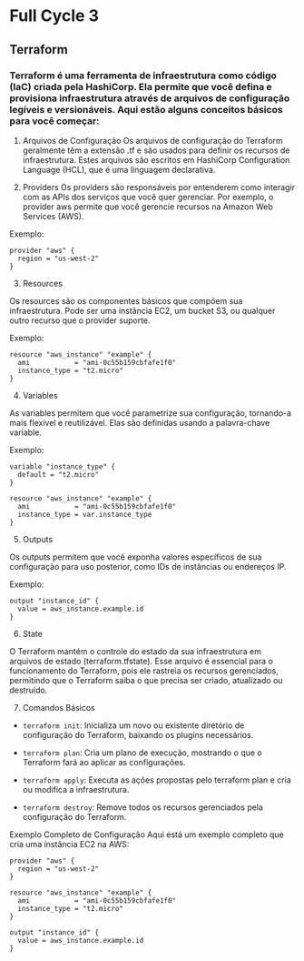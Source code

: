 # Full Cycle 3

## Terraform

### Terraform é uma ferramenta de infraestrutura como código (IaC) criada pela HashiCorp. Ela permite que você defina e provisiona infraestrutura através de arquivos de configuração legíveis e versionáveis. Aqui estão alguns conceitos básicos para você começar:

1. Arquivos de Configuração
   Os arquivos de configuração do Terraform geralmente têm a extensão .tf e são usados para definir os recursos de infraestrutura. Estes arquivos são escritos em HashiCorp Configuration Language (HCL), que é uma linguagem declarativa.

2. Providers
   Os providers são responsáveis por entenderem como interagir com as APIs dos serviços que você quer gerenciar. Por exemplo, o provider aws permite que você gerencie recursos na Amazon Web Services (AWS).

Exemplo:

```hcl
provider "aws" {
  region = "us-west-2"
}
```

3. Resources

Os resources são os componentes básicos que compõem sua infraestrutura. Pode ser uma instância EC2, um bucket S3, ou qualquer outro recurso que o provider suporte.

Exemplo:

```hcl
resource "aws_instance" "example" {
  ami           = "ami-0c55b159cbfafe1f0"
  instance_type = "t2.micro"
}
```

4. Variables

As variables permitem que você parametrize sua configuração, tornando-a mais flexível e reutilizável. Elas são definidas usando a palavra-chave variable.

Exemplo:

```hcl
variable "instance_type" {
  default = "t2.micro"
}

resource "aws_instance" "example" {
  ami           = "ami-0c55b159cbfafe1f0"
  instance_type = var.instance_type
}
```

5. Outputs

Os outputs permitem que você exponha valores específicos de sua configuração para uso posterior, como IDs de instâncias ou endereços IP.

Exemplo:

```hcl
output "instance_id" {
  value = aws_instance.example.id
}
```

6. State

O Terraform mantém o controle do estado da sua infraestrutura em arquivos de estado (terraform.tfstate). Esse arquivo é essencial para o funcionamento do Terraform, pois ele rastreia os recursos gerenciados, permitindo que o Terraform saiba o que precisa ser criado, atualizado ou destruído.

7.  Comandos Básicos

- `terraform init`: Inicializa um novo ou existente diretório de configuração do Terraform, baixando os plugins necessários.

- `terraform plan`: Cria um plano de execução, mostrando o que o Terraform fará ao aplicar as configurações.

- `terraform apply`: Executa as ações propostas pelo terraform plan e cria ou modifica a infraestrutura.

- `terraform destroy`: Remove todos os recursos gerenciados pela configuração do Terraform.

Exemplo Completo de Configuração
Aqui está um exemplo completo que cria uma instância EC2 na AWS:

```hcl
provider "aws" {
  region = "us-west-2"
}

resource "aws_instance" "example" {
  ami           = "ami-0c55b159cbfafe1f0"
  instance_type = "t2.micro"
}

output "instance_id" {
  value = aws_instance.example.id
}
```
